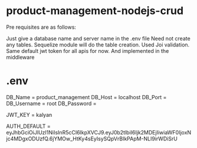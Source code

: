 # product-management-nodejs-crud
Pre requisites are as follows:

Just give a database name and server name in the .env file
Need not create any tables. Sequelize module will do the table creation.
Used Joi validation.
Same default jwt token for all apis for now. And implemented in the middleware
# .env 

DB_Name = product_management
DB_Host = localhost
DB_Port = 
DB_Username = root
DB_Password = 

JWT_KEY = kalyan

AUTH_DEFAULT = eyJhbGciOiJIUzI1NiIsInR5cCI6IkpXVCJ9.eyJ0b2tlbiI6Ijk2MDEjIiwiaWF0IjoxNjc4MDgxODUzfQ.6jYMOw_HtKy4sEyIsySQpVrBIkPApM-NLI9irWDiSrU

